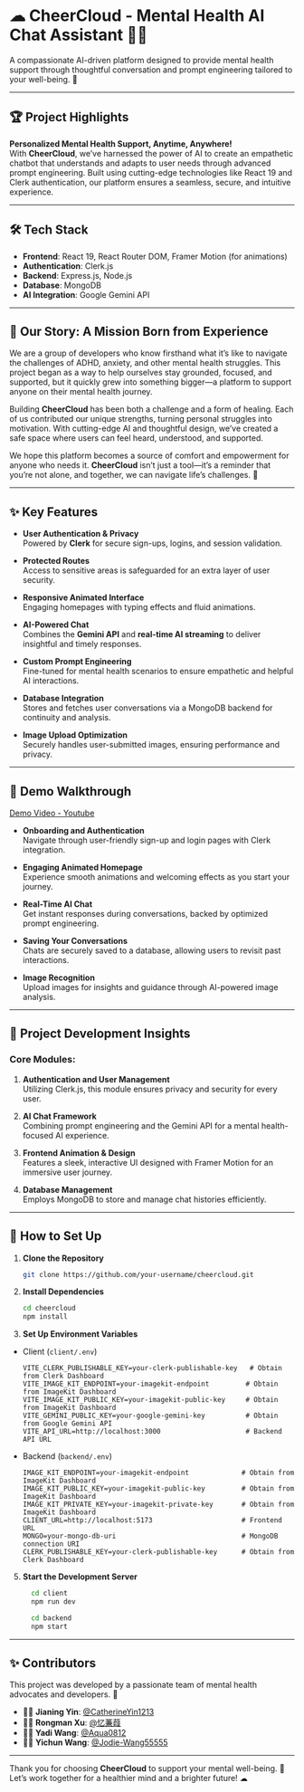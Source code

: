 # ☁ CheerCloud - Mental Health AI Chat Assistant 🥰🌟

A compassionate AI-driven platform designed to provide mental health support through thoughtful conversation and prompt engineering tailored to your well-being. 💙

---

## 🏆 Project Highlights

**Personalized Mental Health Support, Anytime, Anywhere!**  
With **CheerCloud**, we’ve harnessed the power of AI to create an empathetic chatbot that understands and adapts to user needs through advanced prompt engineering. Built using cutting-edge technologies like React 19 and Clerk authentication, our platform ensures a seamless, secure, and intuitive experience.

---

## 🛠️ Tech Stack

- **Frontend**: React 19, React Router DOM, Framer Motion (for animations)
- **Authentication**: Clerk.js
- **Backend**: Express.js, Node.js
- **Database**: MongoDB
- **AI Integration**: Google Gemini API

---

## 🌟 Our Story: A Mission Born from Experience  

We are a group of developers who know firsthand what it’s like to navigate the challenges of ADHD, anxiety, and other mental health struggles. This project began as a way to help ourselves stay grounded, focused, and supported, but it quickly grew into something bigger—a platform to support anyone on their mental health journey.  

Building **CheerCloud** has been both a challenge and a form of healing. Each of us contributed our unique strengths, turning personal struggles into motivation. With cutting-edge AI and thoughtful design, we’ve created a safe space where users can feel heard, understood, and supported.  

We hope this platform becomes a source of comfort and empowerment for anyone who needs it. **CheerCloud** isn’t just a tool—it’s a reminder that you’re not alone, and together, we can navigate life’s challenges. 💙  

--- 

## ✨ Key Features

- **User Authentication & Privacy**  
  Powered by **Clerk** for secure sign-ups, logins, and session validation.

- **Protected Routes**  
  Access to sensitive areas is safeguarded for an extra layer of user security.

- **Responsive Animated Interface**  
  Engaging homepages with typing effects and fluid animations.

- **AI-Powered Chat**  
  Combines the **Gemini API** and **real-time AI streaming** to deliver insightful and timely responses.

- **Custom Prompt Engineering**  
  Fine-tuned for mental health scenarios to ensure empathetic and helpful AI interactions.

- **Database Integration**  
  Stores and fetches user conversations via a MongoDB backend for continuity and analysis.

- **Image Upload Optimization**  
  Securely handles user-submitted images, ensuring performance and privacy.

---

## 🎥 Demo Walkthrough

[Demo Video - Youtube](https://youtu.be/A1E82KgPGGg?si=VFIuV-vXTI1uJceK)

- **Onboarding and Authentication**  
  Navigate through user-friendly sign-up and login pages with Clerk integration.

- **Engaging Animated Homepage**  
  Experience smooth animations and welcoming effects as you start your journey.

- **Real-Time AI Chat**  
  Get instant responses during conversations, backed by optimized prompt engineering.

- **Saving Your Conversations**  
  Chats are securely saved to a database, allowing users to revisit past interactions.

- **Image Recognition**  
  Upload images for insights and guidance through AI-powered image analysis.

---

## 📘 Project Development Insights

### **Core Modules:**
1. **Authentication and User Management**  
   Utilizing Clerk.js, this module ensures privacy and security for every user.

2. **AI Chat Framework**  
   Combining prompt engineering and the Gemini API for a mental health-focused AI experience.

3. **Frontend Animation & Design**  
   Features a sleek, interactive UI designed with Framer Motion for an immersive user journey.

4. **Database Management**  
   Employs MongoDB to store and manage chat histories efficiently.

---

## 🚀 How to Set Up

1. **Clone the Repository**  
   ```bash
   git clone https://github.com/your-username/cheercloud.git
   ```

2. **Install Dependencies**  
   ```bash
   cd cheercloud
   npm install
   ```

3. **Set Up Environment Variables**

- Client (`client/.env`)
  ```env
  VITE_CLERK_PUBLISHABLE_KEY=your-clerk-publishable-key   # Obtain from Clerk Dashboard
  VITE_IMAGE_KIT_ENDPOINT=your-imagekit-endpoint         # Obtain from ImageKit Dashboard
  VITE_IMAGE_KIT_PUBLIC_KEY=your-imagekit-public-key     # Obtain from ImageKit Dashboard
  VITE_GEMINI_PUBLIC_KEY=your-google-gemini-key          # Obtain from Google Gemini API
  VITE_API_URL=http://localhost:3000                     # Backend API URL
  ```
- Backend (`backend/.env`)
  ```env
  IMAGE_KIT_ENDPOINT=your-imagekit-endpoint             # Obtain from ImageKit Dashboard
  IMAGE_KIT_PUBLIC_KEY=your-imagekit-public-key         # Obtain from ImageKit Dashboard
  IMAGE_KIT_PRIVATE_KEY=your-imagekit-private-key       # Obtain from ImageKit Dashboard
  CLIENT_URL=http://localhost:5173                      # Frontend URL
  MONGO=your-mongo-db-uri                               # MongoDB connection URI
  CLERK_PUBLISHABLE_KEY=your-clerk-publishable-key      # Obtain from Clerk Dashboard
  ```

5. **Start the Development Server**  
   ```bash
     cd client
     npm run dev
   ```
   ```bash
     cd backend
     npm start
   ```

---

## ✨ Contributors

This project was developed by a passionate team of mental health advocates and developers. 🌟

- 👩‍💻 **Jianing Yin**: [@CatherineYin1213](https://github.com/CatherineYin1213)
- 👩‍💻 **Rongman Xu**: [@忆蒹葭](https://github.com/Gevenal)
- 👩‍💻 **Yadi Wang**: [@Aqua0812](https://github.com/Aqua0812)
- 👩‍💻 **Yichun Wang**: [@Jodie-Wang55555](https://github.com/Jodie-Wang55555)

---

Thank you for choosing **CheerCloud** to support your mental well-being. 🌟 Let’s work together for a healthier mind and a brighter future! ☁
